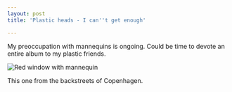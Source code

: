 ```yaml
---
layout: post
title: 'Plastic heads - I can''t get enough'

---
```


My preoccupation with mannequins is ongoing. Could be time to devote an entire album to my plastic friends.

<img class="blog" src="http://www.strangerpixel.com/wordpress/wp-content/uploads/2008/01/red_face.jpg" alt="Red window with mannequin" />

This one from the backstreets of Copenhagen.
